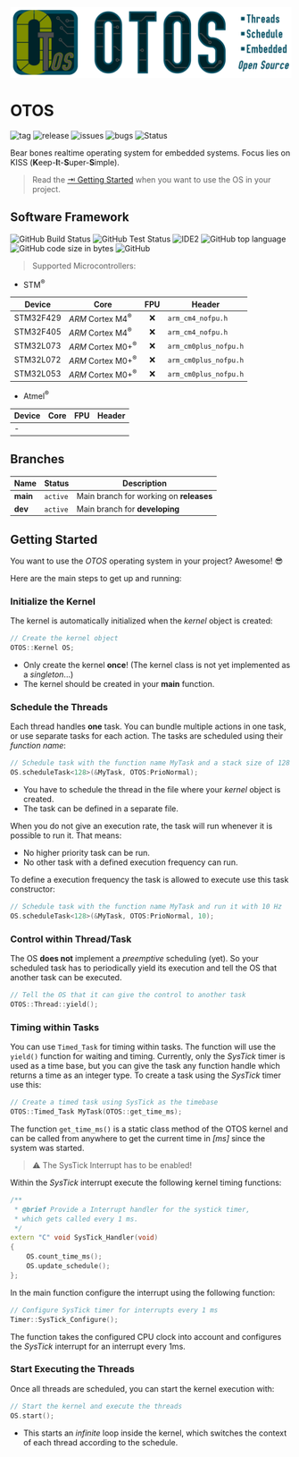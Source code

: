 ![OTOS Logo Header](doc/img/OTOS_Header.png)

# OTOS
![tag](https://img.shields.io/github/v/tag/SebastianOberschwendtner/otos?color=green)
![release](https://img.shields.io/github/v/release/SebastianOberschwendtner/otos?color=green)
![issues](https://img.shields.io/github/issues-raw/SebastianOberschwendtner/otos)
![bugs](https://img.shields.io/github/issues/SebastianOberschwendtner/otos/bug?color=red)
![Status](https://img.shields.io/badge/Status-Developing-yellowgreen)

Bear bones realtime operating system for embedded systems. Focus lies on KISS (**K**eep-**I**t-**S**uper-**S**imple).

> Read the [&rarrb; Getting Started](#getting-started) when you want to use the OS in your project.

## Software Framework
![GitHub Build Status](https://img.shields.io/github/workflow/status/SebastianOberschwendtner/otos/Build%20Firmware)
![GitHub Test Status](https://img.shields.io/github/workflow/status/SebastianOberschwendtner/otos/Unit%20Test?label=test)
![IDE2](https://img.shields.io/static/v1?label=IDE&message=VSCode&color=yellowgreen)
![GitHub top language](https://img.shields.io/github/languages/top/SebastianOberschwendtner/otos?color=brightgreen)
![GitHub code size in bytes](https://img.shields.io/github/languages/code-size/SebastianOberschwendtner/otos)
![GitHub](https://img.shields.io/github/license/SebastianOberschwendtner/otos)

> Supported Microcontrollers:
- STM<sup>&reg;</sub>

|Device | Core | FPU | Header |
|---|---|:---:|---|
|STM32F429|*ARM* Cortex M4<sup>&reg;</sub>|:x:|`arm_cm4_nofpu.h`|
|STM32F405|*ARM* Cortex M4<sup>&reg;</sub>|:x:|`arm_cm4_nofpu.h`|
|STM32L073|*ARM* Cortex M0+<sup>&reg;</sub>|:x:|`arm_cm0plus_nofpu.h`|
|STM32L072|*ARM* Cortex M0+<sup>&reg;</sub>|:x:|`arm_cm0plus_nofpu.h`|
|STM32L053|*ARM* Cortex M0+<sup>&reg;</sub>|:x:|`arm_cm0plus_nofpu.h`|

- Atmel<sup>&reg;</sub>

|Device | Core | FPU | Header |
|---|---|:---:|---|
|-|||

## Branches
|Name|Status|Description|
|---|---|---|
|**main**|`active`| Main branch for working on **releases**|
|**dev**|`active`| Main branch for **developing**|

## Getting Started
You want to use the *OTOS* operating system in your project? Awesome! :sunglasses:

Here are the main steps to get up and running:

### Initialize the Kernel
The kernel is automatically initialized when the *kernel* object is created:
```cpp
// Create the kernel object
OTOS::Kernel OS;
```
- Only create the kernel **once**! (The kernel class is not yet implemented as a *singleton*...)
- The kernel should be created in your **main** function.

### Schedule the Threads
Each thread handles **one** task. You can bundle multiple actions in one task, or use separate tasks for each action.
The tasks are scheduled using their *function name*:
```cpp
// Schedule task with the function name MyTask and a stack size of 128 bytes
OS.scheduleTask<128>(&MyTask, OTOS:PrioNormal);
```
- You have to schedule the thread in the file where your *kernel* object is created.
- The task can be defined in a separate file.

When you do not give an execution rate, the task will run whenever it is possible to run it.
That means:
- No higher priority task can be run.
- No other task with a defined execution frequency can run.

To define a execution frequency the task is allowed to execute use this task constructor:
```cpp
// Schedule task with the function name MyTask and run it with 10 Hz
OS.scheduleTask<128>(&MyTask, OTOS:PrioNormal, 10);
```

### Control within Thread/Task
The OS **does not** implement a *preemptive* scheduling (yet). So your scheduled task has
to periodically yield its execution and tell the OS that another task can be executed.
```cpp
// Tell the OS that it can give the control to another task
OTOS::Thread::yield();
```

### Timing within Tasks
You can use `Timed_Task` for timing within tasks.
The function will use the `yield()` function for waiting and timing. 
Currently, only the *SysTick* timer is used as a time base, but you can give the task any function handle which returns a time as an integer type.
To create a task using the *SysTick* timer use this:
```cpp
// Create a timed task using SysTick as the timebase
OTOS::Timed_Task MyTask(OTOS::get_time_ms);
```

The function `get_time_ms()` is a static class method of the OTOS kernel and can be called from anywhere to get the current time in *[ms]* since the system was started.

>:warning: The SysTick Interrupt has to be enabled!

Within the *SysTick* interrupt execute the following kernel timing functions:
```cpp
/** 
 * @brief Provide a Interrupt handler for the systick timer,
 * which gets called every 1 ms.
 */
extern "C" void SysTick_Handler(void)
{
    OS.count_time_ms();
    OS.update_schedule();
};
```
In the main function configure the interrupt using the following function:
```cpp
// Configure SysTick timer for interrupts every 1 ms
Timer::SysTick_Configure();
```
The function takes the configured CPU clock into account and configures the *SysTick* interrupt for an interrupt every 1ms.

### Start Executing the Threads
Once all threads are scheduled, you can start the kernel execution with:
```cpp
// Start the kernel and execute the threads
OS.start();
```
- This starts an *infinite* loop inside the kernel, which switches the context of each thread according to the schedule.
